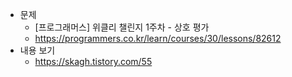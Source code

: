 - 문제
  - [프로그래머스] 위클리 챌린지 1주차 - 상호 평가
  - https://programmers.co.kr/learn/courses/30/lessons/82612
- 내용 보기
  - https://skagh.tistory.com/55